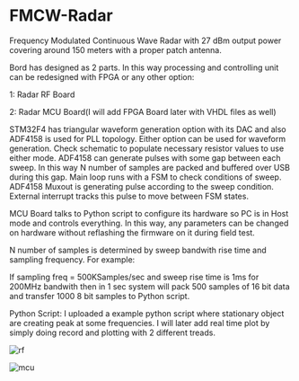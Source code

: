 # FMCW-Radar
Frequency Modulated Continuous Wave Radar with 27 dBm output power covering around 150 meters with a proper patch antenna.

Bord has designed as 2 parts. In this way processing and controlling unit can be redesigned with FPGA or any other option:

1: Radar RF Board

2: Radar MCU Board(I will add FPGA Board later with VHDL files as well)

STM32F4 has triangular waveform generation option with its DAC and also ADF4158 is used for PLL topology. Either option can be used for waveform generation. Check schematic to populate necessary resistor values to use either mode. ADF4158 can generate pulses with some gap between each sweep. In this way N number of samples are packed and buffered over USB during this gap. 
Main loop runs with a FSM to check conditions of sweep. ADF4158 Muxout is generating pulse according to the sweep condition. External interrupt tracks this pulse to move between FSM states. 

MCU Board talks to Python script to configure its hardware so PC is in Host mode and controls everything. In this way, any parameters can be changed on hardware without reflashing the firmware on it during field test.

N number of samples is determined by sweep bandwith rise time and sampling frequency. 
For example:

  If sampling freq = 500KSamples/sec and sweep rise time is 1ms for 200MHz bandwith then in 1 sec system will pack 500 samples   of 16 bit data and transfer 1000 8 bit samples to Python script.
  
  
Python Script: I uploaded a example python script where stationary object are creating peak at some frequencies. I will later add real time plot by simply doing record and plotting with 2 different treads.  
  


![rf](https://user-images.githubusercontent.com/61315249/81537200-82045480-9375-11ea-87f2-c4e1bb67b51a.png)

![mcu](https://user-images.githubusercontent.com/61315249/81537194-7f096400-9375-11ea-9049-51c95cfd9812.png)


